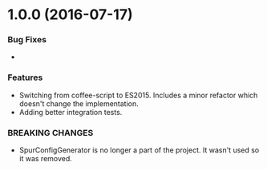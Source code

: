 <a name="1.0.0"></a>
# 1.0.0 (2016-07-17)


### Bug Fixes

-

### Features

* Switching from coffee-script to ES2015. Includes a minor refactor which doesn't change the implementation.
* Adding better integration tests.

### BREAKING CHANGES

* SpurConfigGenerator is no longer a part of the project. It wasn't used so it was removed.
